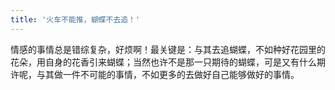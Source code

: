 ```yaml
---
title: '火车不能推，蝴蝶不去追！'
---
```

 
情感的事情总是错综复杂，好烦啊！最关键是：与其去追蝴蝶，不如种好花园里的花朵，用自身的花香引来蝴蝶；当然也许不是那一只期待的蝴蝶，可是又有什么期许呢，与其做一件不可能的事情，不如更多的去做好自己能够做好的事情。